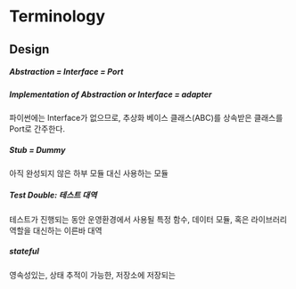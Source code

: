 # Terminology

## Design

##### Abstraction = Interface = Port

##### Implementation of Abstraction or Interface = adapter

파이썬에는 Interface가 없으므로, 추상화 베이스 클래스(ABC)를 상속받은 클래스를 Port로 간주한다.

##### Stub = Dummy

아직 완성되지 않은 하부 모듈 대신 사용하는 모듈

##### Test Double: 테스트 대역

테스트가 진행되는 동안 운영환경에서 사용될 특정 함수, 데이터 모듈, 혹은 라이브러리 역할을 대신하는 이른바 대역

##### stateful

영속성있는, 상태 추적이 가능한, 저장소에 저장되는